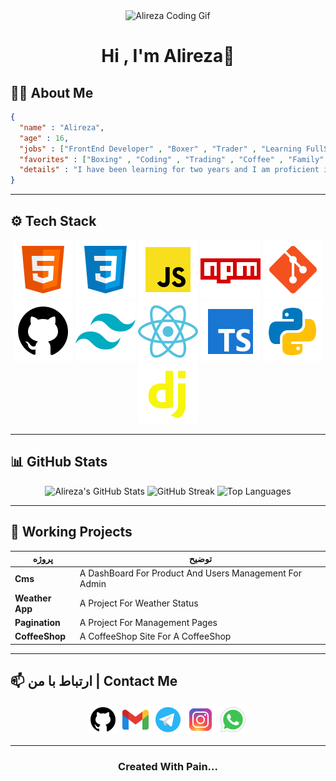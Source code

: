 <div align="center">
  <img width="50%" src="./asset/Readme_Head.gif" height="50%" alt="Alireza Coding Gif" />
  <h1>Hi , I'm Alireza💙</h1>
</div>

## 🧑‍💻  About Me

```Json
{
  "name" : "Alireza",
  "age" : 16,
  "jobs" : ["FrontEnd Developer" , "Boxer" , "Trader" , "Learning FullStack"],
  "favorites" : ["Boxing" , "Coding" , "Trading" , "Coffee" , "Family" , "Cars" , "Bikes"],
  "details" : "I have been learning for two years and I am proficient in front-end development and I am planning to move to back-end for full-stack development and telegram bots or even AI. I have also been boxing for two years and I love it. I also work in financial markets."
}

```

---

## ⚙️ Tech Stack

<div align="center">
  <a href="https://github.com/AlirezaDev00"><img src="./asset/logos/icons8-html5-96.png"/></a>
  <a href="https://github.com/AlirezaDev00"><img src="./asset/logos/icons8-css3-96.png"/></a>
  <a href="https://github.com/AlirezaDev00"><img src="./asset/logos/icons8-javascript-96.png"/></a>
  <a href="https://github.com/AlirezaDev00"><img src="./asset/logos/icons8-npm-96.png"/></a>
  <a href="https://github.com/AlirezaDev00"><img src="./asset/logos/icons8-git-96.png"/></a>
  <a href="https://github.com/AlirezaDev00"><img src="./asset/logos/icons8-github-96.png"/></a>
  <a href="https://github.com/AlirezaDev00"><img src="./asset/logos/icons8-tailwindcss-96.png"/></a>
  <a href="https://github.com/AlirezaDev00"><img src="./asset/logos/icons8-react-96.png"/></a>
  <a href="https://github.com/AlirezaDev00"><img src="./asset/logos/icons8-typescript-96.png"/></a>
   <a href="https://github.com/AlirezaDev00"><img src="./asset/logos/icons8-python-96.png"/></a> 
   <a href="https://github.com/AlirezaDev00"><img src="./asset/logos/icons8-django-96 (1).png"/></a> 
</div>

---

## 📊 GitHub Stats 

<div align="center">
  <img src="https://github-readme-stats.vercel.app/api?username=AlirezaDev00&show_icons=true&theme=radical" alt="Alireza's GitHub Stats"/>
  <img src="https://github-readme-streak-stats.herokuapp.com/?user=AlirezaDev00&theme=radical" alt="GitHub Streak"/>
  <img src="https://github-readme-stats.vercel.app/api/top-langs/?username=AlirezaDev00&layout=compact&theme=radical" alt="Top Languages"/>
</div>

---

## 📂 Working Projects

| پروژه           | توضیح                                         |
| --------------- | --------------------------------------------- |
| **Cms**         | A DashBoard For Product And Users Management For Admin |
| **Weather App** | A Project For Weather Status|
| **Pagination**  | A Project For Management Pages|
| **CoffeeShop** | A CoffeeShop Site For A CoffeeShop|

---

## 📫 ارتباط با من | Contact Me

<div align="center">
  <a href="https://github.com/AlirezaDev00"><img src="./asset/logos/icons8-github-96.png" width="48px" height="48px"/></a>
  <a href="mailto:alirezadeveloper5@gmail.com"><img src="./asset/logos/icons8-gmail-48.png"/></a>
  <a href="https://t.me/FRONT_END_DEVELOPER01010"><img src="./asset/logos/icons8-telegram-48.png"/></a>
  <a href="https://www.instagram.com/alireza_shaghagh88?igsh=NDB3azBlNWl3cDht"><img src="./asset/logos/icons8-instagram-48.png"/></a>
  <a href="https://wa.me/qr/MIVLOR2YPS5KH1"><img src="./asset/logos/icons8-whatsapp-48.png"/></a> 
</div>

---

<h3 align="center">Created With Pain...</h3>
